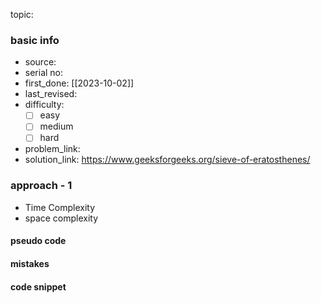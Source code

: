 topic:

### basic info
- source: 
- serial no:
- first_done: [[2023-10-02]]
- last_revised:
- difficulty:
	- [ ] easy
	- [ ] medium
	- [ ] hard
- problem_link: 
- solution_link: https://www.geeksforgeeks.org/sieve-of-eratosthenes/

### approach - 1
- Time Complexity
- space complexity

#### pseudo code

#### mistakes

#### code snippet
```python

```